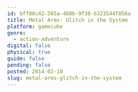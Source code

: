 ```yaml
---
id: bff88c42-565a-4b0b-9f38-b323544f056a
title: Metal Arms: Glitch in the System
platform: gamecube
genre:
  - action-adventure
digital: false
physical: true
guide: false
pending: false
posted: 2014-02-10
slug: metal-arms-glitch-in-the-system
---
```

